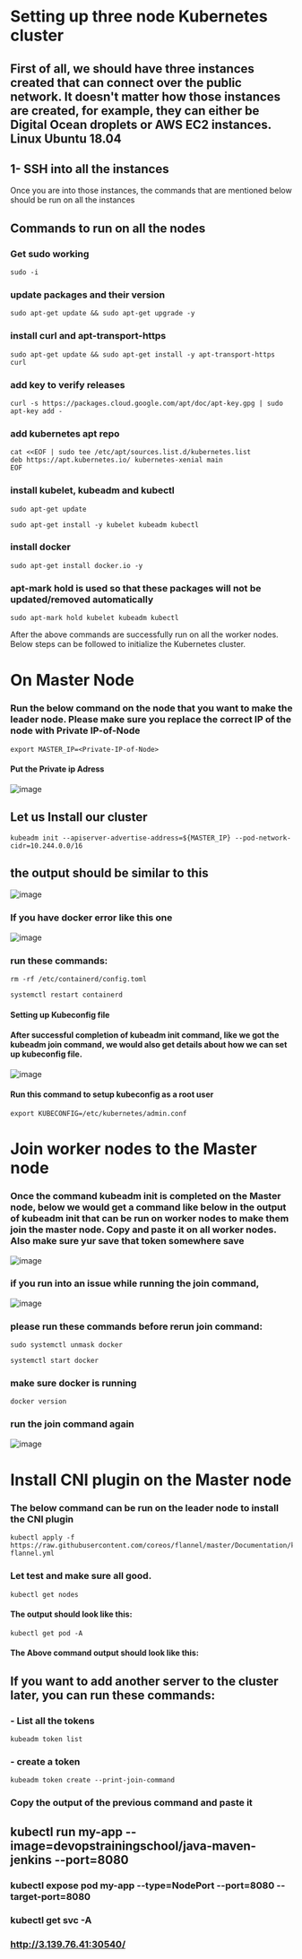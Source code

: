 # Setting up three node Kubernetes cluster
## First of all, we should have three instances created that can connect over the public network. It doesn't matter how those instances are created, for example, they can either be Digital Ocean droplets or AWS EC2 instances. Linux Ubuntu 18.04

## 1- SSH into all the instances
Once you are into those instances, the commands that are mentioned below should be run on all the instances

## Commands to run on all the nodes
### Get sudo working
```
sudo -i
```
### update packages and their version
```
sudo apt-get update && sudo apt-get upgrade -y
```

### install curl and apt-transport-https
```
sudo apt-get update && sudo apt-get install -y apt-transport-https curl
```

### add key to verify releases

```
curl -s https://packages.cloud.google.com/apt/doc/apt-key.gpg | sudo apt-key add -
```

### add kubernetes apt repo
```
cat <<EOF | sudo tee /etc/apt/sources.list.d/kubernetes.list
deb https://apt.kubernetes.io/ kubernetes-xenial main
EOF
```

### install kubelet, kubeadm and kubectl
```
sudo apt-get update
```
```
sudo apt-get install -y kubelet kubeadm kubectl
```

### install docker
```
sudo apt-get install docker.io -y
```

### apt-mark hold is used so that these packages will not be updated/removed automatically
```
sudo apt-mark hold kubelet kubeadm kubectl
```
After the above commands are successfully run on all the worker nodes. Below steps can be followed to initialize the Kubernetes cluster.

# On Master Node
### Run the below command on the node that you want to make the leader node. Please make sure you replace the correct IP of the node with Private IP-of-Node
```
export MASTER_IP=<Private-IP-of-Node>
```
#### Put the Private ip Adress
![image](https://user-images.githubusercontent.com/107158398/180680492-c353019b-d75a-4518-9e64-9914e3471563.png)

## Let us Install our cluster
```
kubeadm init --apiserver-advertise-address=${MASTER_IP} --pod-network-cidr=10.244.0.0/16
```
## the output should be similar to this
![image](https://user-images.githubusercontent.com/107158398/180681465-c0013222-a2e0-4594-b8ff-78243b22d7a2.png)
### If you have docker error like this one
![image](https://user-images.githubusercontent.com/107158398/180901753-dca22550-2a72-4223-87ff-8f97fafa08c3.png)
### run these commands:
```
rm -rf /etc/containerd/config.toml
```
```
systemctl restart containerd
```

#### Setting up Kubeconfig file
#### After successful completion of kubeadm init command, like we got the kubeadm join command, we would also get details about how we can set up kubeconfig file.
![image](https://user-images.githubusercontent.com/107158398/180835327-eb520b39-4df1-4754-92b6-53f3790694c7.png)
#### Run this command to setup kubeconfig as a root user
```
export KUBECONFIG=/etc/kubernetes/admin.conf
 ```
# Join worker nodes to the Master node
### Once the command kubeadm init is completed on the Master node, below we would get a command like below in the output of kubeadm init that can be run on worker nodes to make them join the master node. Copy and paste it on all worker nodes. Also make sure yur save that token somewhere save

![image](https://user-images.githubusercontent.com/107158398/180681523-06a01af8-0ad9-43bf-93b9-89f4bf2c6291.png)
### if you run into an issue while running the join command,
![image](https://user-images.githubusercontent.com/107158398/180902268-71bf3b06-c5aa-494b-a558-1dc9a8fa5306.png)

### please run these commands before rerun join command:
```
sudo systemctl unmask docker
```
```
systemctl start docker
```
### make sure docker is running 
```
docker version
```
### run the join command again
![image](https://user-images.githubusercontent.com/107158398/180681523-06a01af8-0ad9-43bf-93b9-89f4bf2c6291.png)



# Install CNI plugin on the Master node
### The below command can be run on the leader node to install the CNI plugin
```
kubectl apply -f https://raw.githubusercontent.com/coreos/flannel/master/Documentation/kube-flannel.yml
```
### Let test and make sure all good.
```
kubectl get nodes
```
#### The output should look like this:

```
kubectl get pod -A
```
#### The Above command output should look like this:




## If you want to add another server to the cluster later, you can run these commands:
### - List all the tokens
```
kubeadm token list
```
### - create a token
```
kubeadm token create --print-join-command
```
### Copy the output of the previous command and paste it



## kubectl run my-app --image=devopstrainingschool/java-maven-jenkins --port=8080
### kubectl expose pod my-app --type=NodePort --port=8080 --target-port=8080
### kubectl get svc -A
### http://3.139.76.41:30540/




